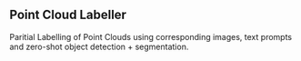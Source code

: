 ## Point Cloud Labeller

Paritial Labelling of Point Clouds using corresponding images, text prompts and zero-shot object detection + segmentation. 